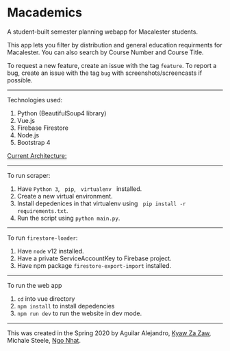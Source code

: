 # Macademics

A student-built semester planning webapp for Macalester students.

This app lets you filter by distribution and general education requirments for Macalester.
You can also search by Course Number and Course Title.

To request a new feature, create an issue with the tag `feature`.
To report a bug, create an issue with the tag `bug` with screenshots/screencasts if possible.

----

Technologies used:
1. Python (BeautifulSoup4 library)
2. Vue.js
3. Firebase Firestore
4. Node.js
5. Bootstrap 4


[Current Architecture:](https://imgur.com/a/wjQLDjN)

---
To run scraper:

1. Have  `Python 3`, &nbsp; `pip`,  &nbsp; `virtualenv` &nbsp; installed.
2. Create a new virtual environment.
3. Install depedenices in that virtualenv using &nbsp;
`pip install -r requirements.txt`.
4. Run the script using  `python main.py`.

---
To run `firestore-loader`:

1. Have `node` v12 installed.
2. Have a private ServiceAccountKey to Firebase project.
3. Have npm package `firestore-export-import` installed.

---

To run the web app

1. `cd` into vue directory
2. `npm install` to install depedencies
3. `npm run dev` to run the website in dev mode.

---

This was created in the Spring 2020 by 
Aguilar Alejandro, [Kyaw Za Zaw](https://kyawza.me), Michale Steele, [Ngo Nhat](https://www.linkedin.com/in/nhat-ngo-a9939716a).
